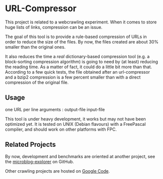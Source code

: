 URL-Compressor
==============


This project is related to a webcrawling experiment. When it comes to store huge lists of links, compression can be an issue.

The goal of this tool is to provide a rule-based compression of URLs in order to reduce the size of the files. By now, the files created are about 30% smaller than the original ones.

It also reduces the time a *real* dictionary-based compression tool (e.g. a block-sorting compression algorithm) is going to need by (at least) reducing the reading time.
As a matter of fact, it could do a little bit more than that. According to a few quick tests, the file obtained after an url-compressor and a bzip2 compression is a few percent smaller than with a direct compression of the original file.


Usage
-----

one URL per line
arguments : output-file input-file

This tool is under heavy development, it works but may not have been optimized yet. It is tested on UNIX (Debian flavours) with a FreePascal compiler, and should work on other platforms with FPC.


Related Projects
--------------

By now, development and benchmarks are oriented at another project, see the [microblog-explorer](https://github.com/adbar/microblog-explorer) on GitHub.

Other crawling projects are hosted on [Google Code](http://code.google.com/u/114777084812550353886/).
